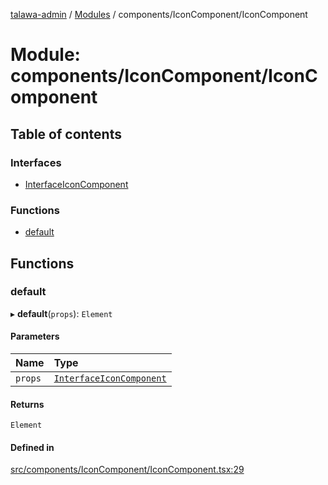 [talawa-admin](../README.md) / [Modules](../modules.md) / components/IconComponent/IconComponent

# Module: components/IconComponent/IconComponent

## Table of contents

### Interfaces

- [InterfaceIconComponent](../interfaces/components_IconComponent_IconComponent.InterfaceIconComponent.md)

### Functions

- [default](components_IconComponent_IconComponent.md#default)

## Functions

### default

▸ **default**(`props`): `Element`

#### Parameters

| Name | Type |
| :------ | :------ |
| `props` | [`InterfaceIconComponent`](../interfaces/components_IconComponent_IconComponent.InterfaceIconComponent.md) |

#### Returns

`Element`

#### Defined in

[src/components/IconComponent/IconComponent.tsx:29](https://github.com/GlenDsza/talawa-admin/blob/d3cbd1e/src/components/IconComponent/IconComponent.tsx#L29)
